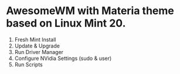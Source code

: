 # AwesomeWM with Materia theme based on Linux Mint 20.

1) Fresh Mint Install
2) Update & Upgrade
3) Run Driver Manager
4) Configure NVidia Settings (sudo & user)
5) Run Scripts

